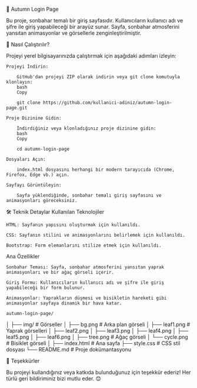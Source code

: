 🍂 Autumn Login Page

Bu proje, sonbahar temalı bir giriş sayfasıdır. Kullanıcıların kullanıcı adı ve şifre ile giriş yapabileceği bir arayüz sunar. Sayfa, sonbahar atmosferini yansıtan animasyonlar ve görsellerle zenginleştirilmiştir.

🚀 Nasıl Çalıştırılır?

Projeyi yerel bilgisayarınızda çalıştırmak için aşağıdaki adımları izleyin:

    Projeyi İndirin:

        GitHub'dan projeyi ZIP olarak indirin veya git clone komutuyla klonlayın:
        bash
        Copy

        git clone https://github.com/kullanici-adiniz/autumn-login-page.git

    Proje Dizinine Gidin:

        İndirdiğiniz veya klonladığınız proje dizinine gidin:
        bash
        Copy

        cd autumn-login-page

    Dosyaları Açın:

        index.html dosyasını herhangi bir modern tarayıcıda (Chrome, Firefox, Edge vb.) açın.

    Sayfayı Görüntüleyin:

        Sayfa yüklendiğinde, sonbahar temalı giriş sayfasını ve animasyonları göreceksiniz.

🛠️ Teknik Detaylar
Kullanılan Teknolojiler

    HTML: Sayfanın yapısını oluşturmak için kullanıldı.

    CSS: Sayfanın stilini ve animasyonlarını belirlemek için kullanıldı.

    Bootstrap: Form elemanlarını stilize etmek için kullanıldı.

Ana Özellikler

    Sonbahar Teması: Sayfa, sonbahar atmosferini yansıtan yaprak animasyonları ve bir ağaç görseli içerir.

    Giriş Formu: Kullanıcıların kullanıcı adı ve şifre ile giriş yapabileceği bir form bulunur.

    Animasyonlar: Yaprakların düşmesi ve bisikletin hareketi gibi animasyonlar sayfaya dinamik bir hava katar.

    autumn-login-page/
│
├── img/                   # Görseller
│   ├── bg.png             # Arka plan görseli
│   ├── leaf1.png          # Yaprak görselleri
│   ├── leaf2.png
│   ├── leaf3.png
│   ├── leaf4.png
│   ├── leaf5.png
│   ├── leaf6.png
│   ├── tree.png           # Ağaç görseli
│   └── cycle.png          # Bisiklet görseli
│
├── index.html             # Ana sayfa
├── style.css              # CSS stil dosyası
└── README.md              # Proje dokümantasyonu

🙏 Teşekkürler

Bu projeyi kullandığınız veya katkıda bulunduğunuz için teşekkür ederiz! Her türlü geri bildiriminiz bizi mutlu eder. 😊